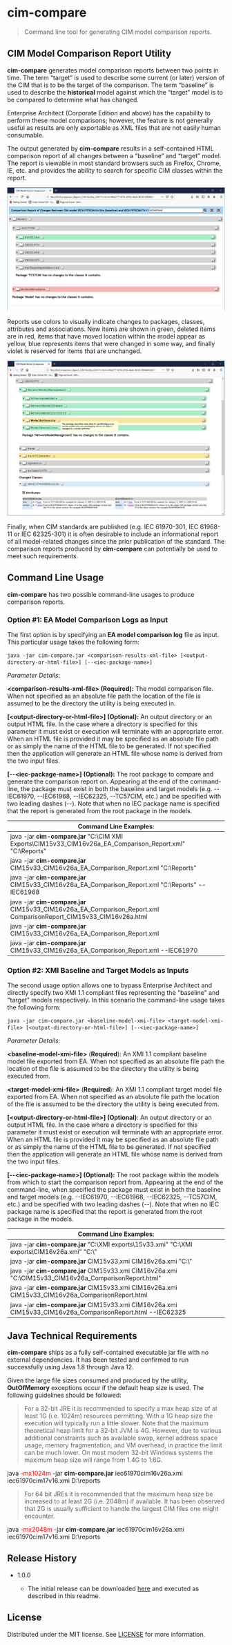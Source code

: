 # cim-compare

>   Command line tool for generating CIM model comparison reports.

## CIM Model Comparison Report Utility

**cim-compare** generates model comparison reports between two points in time.
The term “target” is used to describe some current (or later) version of the CIM that is to be the target of the comparison. The term “baseline” is used to describe the **historical** model against which the “target” model is to be compared to determine what has changed.

Enterprise Architect (Corporate Edition and above) has the capability to perform these model comparisons; however, the feature is not generally useful as results are only exportable as XML files that are not easily human consumable.

The output generated by **cim-compare** results in a self-contained HTML comparison report of all changes between a “baseline” and “target” model. The report is viewable in most standard browsers such as Firefox, Chrome, IE, etc. and provides the ability to search for specific CIM classes within the report.

![](media/d894cccda3a7fb8859e998cbdcbbab8c.png)

Reports use colors to visually indicate changes to packages, classes, attributes and associations. New items are shown in green, deleted items are in red, items that have moved location within the model appear as yellow, blue represents items that were changed in some way, and finally violet is reserved for items that are unchanged.

![](media/a0e57c0c99a1473a3aa6595f664497d1.png)

Finally, when CIM standards are published (e.g. IEC 61970-301, IEC 61968-11 or IEC 62325-301) it is often desirable to include an informational report of all model-related changes since the prior publication of the standard. The comparison reports produced by **cim-compare** can potentially be used to meet such requirements.

## Command Line Usage

**cim-compare** has two possible command-line usages to produce comparison reports.

### Option \#1: EA Model Comparison Logs as Input

The first option is by specifying an **EA model comparison log** file as input. This particular usage takes the following form:

```
java -jar cim-compare.jar <comparison-results-xml-file> [<output-directory-or-html-file>] [--<iec-package-name>]
```

*Parameter Details*:

**\<comparison-results-xml-file\> (Required):** The model comparison file. When not specified as an absolute file path the location of the file is assumed to be the directory the utility is being executed in.

**[\<output-directory-or-html-file\>] (Optional):** An output directory or an output HTML file. In the case where a directory is specified for this parameter it must exist or execution will terminate with an appropriate error. When an HTML file is provided it may be specified as an absolute file path or as simply the name of the HTML file to be generated. If not specified then the application will generate an HTML file whose name is derived from the two input files.

**[--\<iec-package-name\>] (Optional):** The root package to compare and generate the comparison report on. Appearing at the end of the command-line, the package must exist in both the baseline and target models (e.g. --IEC61970, --IEC61968, --IEC62325, --TC57CIM, etc.) and be specified with two leading dashes (--). Note that when no IEC package name is specified that the report is generated from the root package in the models.

| **Command Line Examples:**                                                                                |
|-----------------------------------------------------------------------------------------------------------|
| java -jar **cim-compare.jar** "C:\\CIM XMI Exports\\CIM15v33_CIM16v26a_EA_Comparison_Report.xml" "C:\\Reports" |
| java -jar **cim-compare.jar** CIM15v33_CIM16v26a_EA_Comparison_Report.xml "C:\\Reports"                        |
| java -jar **cim-compare.jar** CIM15v33_CIM16v26a_EA_Comparison_Report.xml "C:\\Reports" --IEC61968             |
| java -jar **cim-compare.jar** CIM15v33_CIM16v26a_EA_Comparison_Report.xml ComparisonReport_CIM15v33_CIM16v26a.html  |
| java -jar **cim-compare.jar** CIM15v33_CIM16v26a_EA_Comparison_Report.xml                                     |
| java -jar **cim-compare.jar** CIM15v33_CIM16v26a_EA_Comparison_Report.xml --IEC61970                          |

### Option \#2: XMI Baseline and Target Models as Inputs

The second usage option allows one to bypass Enterprise Architect and directly specify two XMI 1.1 compliant files representing the "baseline" and "target" models respectively. In this scenario the command-line usage takes the following form:

```
java -jar cim-compare.jar <baseline-model-xmi-file> <target-model-xmi-file> [<output-directory-or-html-file>] [--<iec-package-name>]
```

*Parameter Details*:

**\<baseline-model-xmi-file\>** (**Required**): An XMI 1.1 compliant baseline model file exported from EA. When not specified as an absolute file path the location of the file is assumed to be the directory the utility is being executed from.

**\<target-model-xmi-file\>** (**Required**): An XMI 1.1 compliant target model file exported from EA. When not specified as an absolute file path the location of the file is assumed to be the directory the utility is being executed from.

**[\<output-directory-or-html-file\>] (Optional)**: An output directory or an output HTML file. In the case where a directory is specified for this parameter it must exist or execution will terminate with an appropriate error. When an HTML file is provided it may be specified as an absolute file path or as simply the name of the HTML file to be generated. If not specified then the application will generate an HTML file whose name is derived from the two input files.

**[--\<iec-package-name\>] (Optional):** The root package within the models from which to start the comparison report from. Appearing at the end of the command-line, when specified the package must exist in both the baseline and target models (e.g. --IEC61970, --IEC61968, --IEC62325, --TC57CIM, etc.) and be specified with two leading dashes (--). Note that when no IEC package name is specified that the report is generated from the root package in the models.

| **Command Line Examples:**                                                                               |
|----------------------------------------------------------------------------------------------------------|
| java -jar **cim-compare.jar** "C:\\XMI exports\\15v33.xmi" "C:\\XMI exports\\CIM16v26a.xmi" "C:\\"                  |
| java -jar **cim-compare.jar** CIM15v33.xmi CIM16v26a.xmi "C:\\"                                              |
| java -jar **cim-compare.jar** CIM15v33.xmi CIM16v26a.xmi "C:\\CIM15v33_CIM16v26a_ComparisonReport.html"           |
| java -jar **cim-compare.jar** CIM15v33.xmi CIM16v26a.xmi CIM15v33_CIM16v26a_ComparisonReport.html            |
| java -jar **cim-compare.jar** CIM15v33.xmi CIM16v26a.xmi CIM15v33_CIM16v26a_ComparisonReport.html --IEC62325 |

## Java Technical Requirements

**cim-compare** ships as a fully self-contained executable jar file with no external dependencies.  It has been tested and confirmed to run successfully using Java 1.8  through Java 12.

Given the large file sizes consumed and produced by the utility, **OutOfMemory** exceptions occur if the default heap size is used. The following guidelines should be followed:

> For a 32-bit JRE it is recommended to specify a max heap size of at least 1G
    (i.e. 1024m) resources permitting. With a 1G heap size the execution will
    typically run a little slower. Note that the maximum theoretical heap limit
    for a 32-bit JVM is 4G. However, due to various additional constraints such
    as available swap, kernel address space usage, memory fragmentation, and VM
    overhead, in practice the limit can be much lower. On most modern 32-bit
    Windows systems the maximum heap size will range from 1.4G to 1.6G.

java <span style="color:red">-mx1024m</span> -jar **cim-compare.jar** iec61970cim16v26a.xmi iec61970cim17v16.xmi D:\\reports

> For 64 bit JREs it is recommended that the maximum heap size be increased to at least 2G (i.e. 2048m) if available. It has been observed that 2G is usually sufficient to handle the largest CIM files one might encounter.

java <span style="color:red">-mx2048m</span> -jar **cim-compare.jar** iec61970cim16v26a.xmi iec61970cim17v16.xmi D:\\reports


## Release History

-   1.0.0

    -   The initial release can be downloaded [here](https://github.com/CIMug-org/cim-compare/releases/tag/1.0.0) and executed as described in this readme.


## License

Distributed under the MIT license. See [LICENSE](LICENSE) for more information.
